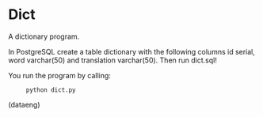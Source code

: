 # Dict

A dictionary program.

In PostgreSQL create a table dictionary with the following columns id serial, word varchar(50) and translation varchar(50). Then run dict.sql!

You run the program by calling:

         python dict.py


(dataeng)
